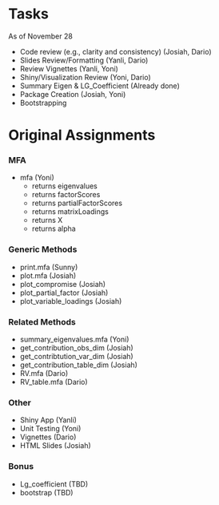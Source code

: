 # Tasks

As of November 28

- Code review (e.g., clarity and consistency) (Josiah, Dario)
- Slides Review/Formatting (Yanli, Dario)
- Review Vignettes (Yanli, Yoni)
- Shiny/Visualization Review (Yoni, Dario)
- Summary Eigen & LG_Coefficient (Already done)
- Package Creation (Josiah, Yoni)
- Bootstrapping



# Original Assignments

### MFA

* mfa (Yoni)
  * returns eigenvalues
  * returns factorScores
  * returns partialFactorScores
  * returns matrixLoadings
  * returns X 
  * returns alpha

### Generic Methods

* print.mfa (Sunny)
* plot.mfa (Josiah)
* plot_compromise (Josiah)
* plot_partial_factor (Josiah)
* plot_variable_loadings (Josiah)

### Related Methods

* summary_eigenvalues.mfa (Yoni)
* get_contribution_obs_dim (Josiah)
* get_contribtution_var_dim (Josiah)
* get_contribution_table_dim (Josiah)
* RV.mfa (Dario)
* RV_table.mfa (Dario)

### Other 

* Shiny App (Yanli)
* Unit Testing (Yoni)
* Vignettes (Dario)
* HTML Slides (Josiah)



### Bonus

* Lg_coefficient (TBD)
* bootstrap (TBD)